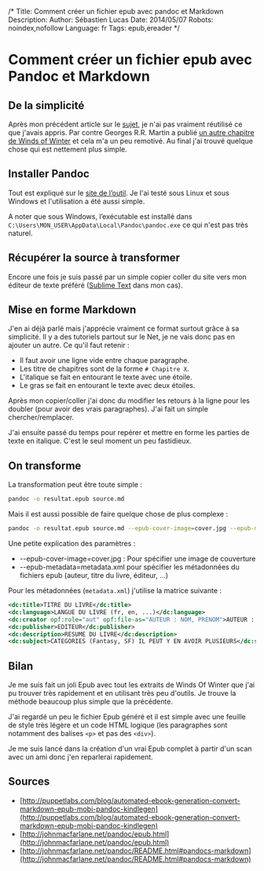 /*
Title: Comment créer un fichier epub avec pandoc et Markdown
Description: 
Author: Sébastien Lucas
Date: 2014/05/07
Robots: noindex,nofollow
Language: fr
Tags: epub,ereader
*/
# Comment créer un fichier epub avec Pandoc et Markdown

## De la simplicité

Après mon précédent article sur le [sujet](/blog/creation-epub-word-calibre), je n'ai pas vraiment réutilisé ce que j'avais appris. Par contre Georges R.R. Martin a publié [un autre chapitre de Winds of Winter](http://awoiaf.westeros.org/index.php/The_Winds_of_Winter) et cela m'a un peu remotivé. Au final j'ai trouvé quelque chose qui est nettement plus simple.

## Installer Pandoc

Tout est expliqué sur le [site de l’outil](http://johnmacfarlane.net/pandoc/installing.html). Je l'ai testé sous Linux et sous Windows et l'utilisation a été aussi simple.

A noter que sous Windows, l’exécutable est installé dans `C:\Users\MON_USER\AppData\Local\Pandoc\pandoc.exe` ce qui n'est pas très naturel.

## Récupérer la source à transformer

Encore une fois je suis passé par un simple copier coller du site vers mon éditeur de texte préféré ([Sublime Text](http://www.sublimetext.com/) dans mon cas).

## Mise en forme Markdown

J'en ai déjà parlé mais j'apprécie vraiment ce format surtout grâce à sa simplicité. Il y a des tutoriels partout sur le Net, je ne vais donc pas en ajouter un autre. Ce qu'il faut retenir :

 * Il faut avoir une ligne vide entre chaque paragraphe.
 * Les titre de chapitres sont de la forme `# Chapitre X`.
 * L'italique se fait en entourant le texte avec une étoile.
 * Le gras se fait en entourant le texte avec deux étoiles.

Après mon copier/coller j'ai donc du modifier les retours à la ligne pour les doubler (pour avoir des vrais paragraphes). J'ai fait un simple chercher/remplacer.

J'ai ensuite passé du temps pour repérer et mettre en forme les parties de texte en italique. C'est le seul moment un peu fastidieux.

## On transforme

La transformation peut être toute simple :

```bash
pandoc -o resultat.epub source.md
```

Mais il est aussi possible de faire quelque chose de plus complexe :

```bash
pandoc -o resultat.epub source.md --epub-cover-image=cover.jpg --epub-metadata=metadata.xml
```

Une petite explication des paramètres :

 * --epub-cover-image=cover.jpg : Pour spécifier une image de couverture
 * --epub-metadata=metadata.xml pour spécifier les métadonnées du fichiers epub (auteur, titre du livre, éditeur, ...)

Pour les métadonnées (`metadata.xml`) j'utilise la matrice suivante :

```xml
<dc:title>TITRE DU LIVRE</dc:title>
<dc:language>LANGUE DU LIVRE (fr, en, ...)</dc:language>
<dc:creator opf:role="aut" opf:file-as="AUTEUR : NOM, PRENOM">AUTEUR : PRENOM NOM</dc:creator>
<dc:publisher>EDITEUR</dc:publisher>
<dc:description>RESUME DU LIVRE</dc:description>
<dc:subject>CATEGORIES (Fantasy, SF) IL PEUT Y EN AVOIR PLUSIEURS</dc:subject>
```

## Bilan

Je me suis fait un joli Epub avec tout les extraits de Winds Of Winter que j'ai pu trouver très rapidement et en utilisant très peu d'outils. Je trouve la méthode beaucoup plus simple que la précédente.

J'ai regardé un peu le fichier Epub généré et il est simple avec une feuille de style très légère et un code HTML logique (les paragraphes sont notamment des balises `<p>` et pas des `<div>`).

Je me suis lancé dans la création d'un vrai Epub complet à partir d'un scan avec un ami donc j'en reparlerai rapidement.

## Sources

 * [http://puppetlabs.com/blog/automated-ebook-generation-convert-markdown-epub-mobi-pandoc-kindlegen](http://puppetlabs.com/blog/automated-ebook-generation-convert-markdown-epub-mobi-pandoc-kindlegen)
 * [http://johnmacfarlane.net/pandoc/epub.html](http://johnmacfarlane.net/pandoc/epub.html)
 * [http://johnmacfarlane.net/pandoc/README.html#pandocs-markdown](http://johnmacfarlane.net/pandoc/README.html#pandocs-markdown)





